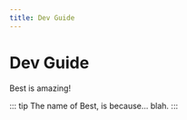 ```yaml
---
title: Dev Guide
---
```


# Dev Guide

Best is amazing!

::: tip
The name of Best, is because... blah.
:::
